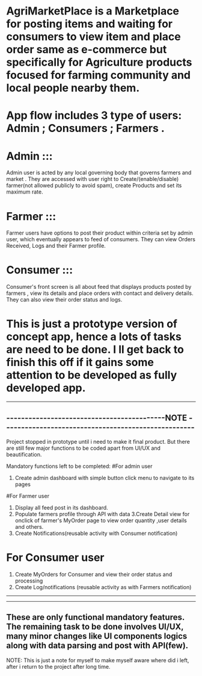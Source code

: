# AgriMarketPlace is a Marketplace for posting items and waiting for consumers to view item and place order same as e-commerce but specifically for Agriculture products focused for farming community and local people nearby them.
# App flow includes 3 type of users: Admin ; Consumers ; Farmers .
# Admin :::
Admin user is acted by any local governing body that governs farmers and market . They are accessed with user right to Create/(enable/disable) farmer(not allowed publicly to avoid spam), create Products and set its maximum rate.
# Farmer :::
Farmer users have options to post their product within criteria set by admin user, which eventually appears to feed of consumers. They can view Orders Received, Logs and their Farmer profile.
# Consumer :::
Consumer's front screen is all about feed that displays products posted by farmers , view its details and place orders with contact and delivery details. They can also view their order status and logs.

# This is just a prototype version of concept app, hence a lots of tasks are need to be done. I ll get back to finish this off if it gains some attention to be developed as fully developed app.
---------------------------------------------------------------------------------------------------
-------------------------------------------NOTE ----------------------------------------------------
----------------------------------------------------------------------------------------------------
Project stopped in prototype until i need to make it  final product. But there are still few major functions to be coded apart from UI/UX and beautification.

Mandatory functions left to be completed:
#For admin user
1. Create admin dashboard with simple button click menu to navigate to its pages

#For Farmer user
1. Display all feed post in its dashboard.
2. Populate farmers profile through API with data
3.Create Detail view for onclick of farmer's MyOrder page to view order quantity ,user details and others.
4. Create Notifications(reusable activity with Consumer notification)

# For Consumer user
1. Create MyOrders for Consumer and view their order status and processing
2. Create Log/notifications (reusable activity as with Farmers notification)
--------------------------------------------
--------------------------------------------
These are only functional mandatory features. The remaining task to be done involves UI/UX, many minor changes like UI components logics along with data parsing and post with API(few).
----
NOTE: This is just a note for myself to make myself aware where did i left, after i return to the project after long time.
